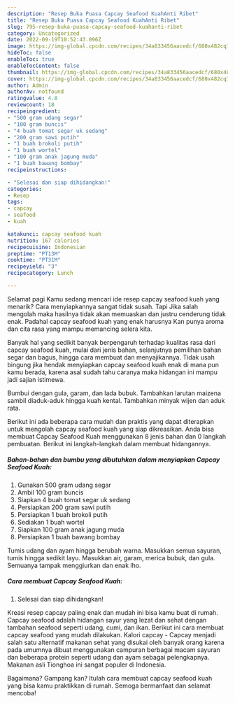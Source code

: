 ```yaml
---
description: "Resep Buka Puasa Capcay Seafood KuahAnti Ribet"
title: "Resep Buka Puasa Capcay Seafood KuahAnti Ribet"
slug: 795-resep-buka-puasa-capcay-seafood-kuahanti-ribet
category: Uncategorized
date: 2022-09-19T10:52:43.096Z
image: https://img-global.cpcdn.com/recipes/34a833456aacedcf/680x482cq70/capcay-seafood-kuah-foto-resep-utama.jpg
hideToc: false
enableToc: true
enableTocContent: false
thumbnail: https://img-global.cpcdn.com/recipes/34a833456aacedcf/680x482cq70/capcay-seafood-kuah-foto-resep-utama.jpg
cover: https://img-global.cpcdn.com/recipes/34a833456aacedcf/680x482cq70/capcay-seafood-kuah-foto-resep-utama.jpg
author: Admin
authorAv: notfound
ratingvalue: 4.8
reviewcount: 18
recipeingredient:
- "500 gram udang segar"
- "100 gram buncis"
- "4 buah tomat segar uk sedang"
- "200 gram sawi putih"
- "1 buah brokoli putih"
- "1 buah wortel"
- "100 gram anak jagung muda"
- "1 buah bawang bombay"
recipeinstructions:

- "Selesai dan siap dihidangkan!"
categories:
- Resep
tags:
- capcay
- seafood
- kuah

katakunci: capcay seafood kuah 
nutrition: 167 calories
recipecuisine: Indonesian
preptime: "PT13M"
cooktime: "PT31M"
recipeyield: "3"
recipecategory: Lunch

---
```



Selamat pagi Kamu sedang mencari ide resep capcay seafood kuah yang menarik? Cara menyiapkannya sangat tidak susah. Tapi Jika salah mengolah maka hasilnya tidak akan memuaskan dan justru cenderung tidak enak. Padahal capcay seafood kuah yang enak harusnya Kan punya aroma dan cita rasa yang mampu memancing selera kita.


Banyak hal yang sedikit banyak berpengaruh terhadap kualitas rasa dari capcay seafood kuah, mulai dari jenis bahan, selanjutnya pemilihan bahan segar dan bagus, hingga cara membuat dan menyajikannya. Tidak usah bingung jika hendak menyiapkan capcay seafood kuah enak di mana pun kamu berada, karena asal sudah tahu caranya maka hidangan ini mampu jadi sajian istimewa.

Bumbui dengan gula, garam, dan lada bubuk. Tambahkan larutan maizena sambil diaduk-aduk hingga kuah kental. Tambahkan minyak wijen dan aduk rata.


Berikut ini ada beberapa cara mudah dan praktis yang dapat diterapkan untuk mengolah capcay seafood kuah yang siap dikreasikan. Anda bisa membuat Capcay Seafood Kuah menggunakan 8 jenis bahan dan 0 langkah pembuatan. Berikut ini langkah-langkah dalam membuat hidangannya.

<!--inarticleads1-->

##### Bahan-bahan dan bumbu yang dibutuhkan dalam menyiapkan Capcay Seafood Kuah:

1. Gunakan 500 gram udang segar
1. Ambil 100 gram buncis
1. Siapkan 4 buah tomat segar uk sedang
1. Persiapkan 200 gram sawi putih
1. Persiapkan 1 buah brokoli putih
1. Sediakan 1 buah wortel
1. Siapkan 100 gram anak jagung muda
1. Persiapkan 1 buah bawang bombay


Tumis udang dan ayam hingga berubah warna. Masukkan semua sayuran, tumis hingga sedikit layu. Masukkan air, garam, merica bubuk, dan gula. Semuanya tampak menggiurkan dan enak lho. 

<!--inarticleads2-->

##### Cara membuat Capcay Seafood Kuah:


1. Selesai dan siap dihidangkan!

Kreasi resep capcay paling enak dan mudah ini bisa kamu buat di rumah. Capcay seafood adalah hidangan sayur yang lezat dan sehat dengan tambahan seafood seperti udang, cumi, dan ikan. Berikut ini cara membuat capcay seafood yang mudah dilakukan. Kalori capcay - Capcay menjadi salah satu alternatif makanan sehat yang disukai oleh banyak orang karena pada umumnya dibuat menggunakan campuran berbagai macam sayuran dan beberapa protein seperti udang dan ayam sebagai pelengkapnya. Makanan asli Tionghoa ini sangat populer di Indonesia. 

Bagaimana? Gampang kan? Itulah cara membuat capcay seafood kuah yang bisa kamu praktikkan di rumah. Semoga bermanfaat dan selamat mencoba!
